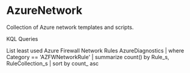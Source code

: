 # AzureNetwork
Collection of Azure network templates and scripts.

KQL Queries

List least used Azure Firewall Network Rules
AzureDiagnostics
| where Category == 'AZFWNetworkRule'
| summarize count() by Rule_s, RuleCollection_s
| sort by count_ asc 